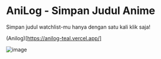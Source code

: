 ﻿# AniLog - Simpan Judul Anime

Simpan judul watchlist-mu hanya dengan satu kali klik saja!

(Anilog)[https://anilog-teal.vercel.app/]

![image](https://github.com/shidiqmuh0/anilog/assets/57977381/918b4942-5a0b-4730-907d-478e2ee6be71)
